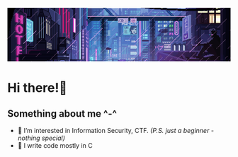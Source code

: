 ![](gif.gif)

# Hi there!💜

## Something about me ^-^
* 👀 I’m interested in Information Security, CTF.    *(P.S. just a beginner - nothing special)*</li>
* 📓 I write code mostly in C </li>

<!--* 😄 Ready to mingle!-->


<!--
**Vaselissa/Vaselissa** is a ✨ _special_ ✨ repository because its `README.md` (this file) appears on your GitHub profile.

Here are some ideas to get you started:

- 🔭 I’m currently working on ...
- 🌱 I’m currently learning ...
- 👯 I’m looking to collaborate on ...
- 🤔 I’m looking for help with ...
- 💬 Ask me about ...
- 📫 How to reach me: ...
- 😄 Pronouns: ...
- ⚡ Fun fact: ...
-->
